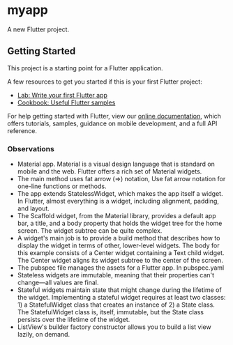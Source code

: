 # myapp

A new Flutter project.

## Getting Started

This project is a starting point for a Flutter application.

A few resources to get you started if this is your first Flutter project:

- [Lab: Write your first Flutter app](https://flutter.io/docs/get-started/codelab)
- [Cookbook: Useful Flutter samples](https://flutter.io/docs/cookbook)

For help getting started with Flutter, view our 
[online documentation](https://flutter.io/docs), which offers tutorials, 
samples, guidance on mobile development, and a full API reference.

### Observations
* Material app. Material is a visual design language that is standard on mobile and the web. Flutter offers a rich set of Material widgets.
* The main method uses fat arrow (=>) notation, Use fat arrow notation for one-line functions or methods.
* The app extends StatelessWidget, which makes the app itself a widget. In Flutter, almost everything is a widget, including alignment, padding, and layout.
* The Scaffold widget, from the Material library, provides a default app bar, a title, and a body property that holds the widget tree for the home screen. The widget subtree can be quite complex.
* A widget's main job is to provide a build method that describes how to display the widget in terms of other, lower-level widgets.
The body for this example consists of a Center widget containing a Text child widget. The Center widget aligns its widget subtree to the center of the screen.
* The pubspec file manages the assets for a Flutter app. In pubspec.yaml
* Stateless widgets are immutable, meaning that their properties can't change—all values are final.
* Stateful widgets maintain state that might change during the lifetime of the widget. Implementing a stateful widget requires at least two classes: 1) a StatefulWidget class that creates an instance of 2) a State class. The StatefulWidget class is, itself, immutable, but the State class persists over the lifetime of the widget.
* ListView's builder factory constructor allows you to build a list view lazily, on demand.
